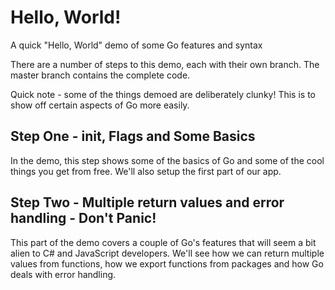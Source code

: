 # Hello, World!
A quick "Hello, World" demo of some Go features and syntax

There are a number of steps to this demo, each with their own branch.  The master branch contains the complete code.

Quick note - some of the things demoed are deliberately clunky!  This is to show off certain aspects of Go more easily.

## Step One - init, Flags and Some Basics
In the demo, this step shows some of the basics of Go and some of the cool things you get from free.  We'll also setup the first part of our app.

## Step Two - Multiple return values and error handling - Don't Panic!
This part of the demo covers a couple of Go's features that will seem a bit alien to C# and JavaScript developers.  We'll see how we can return multiple values from functions, how we export functions from packages and how Go deals with error handling.